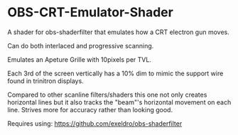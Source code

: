 # OBS-CRT-Emulator-Shader
A shader for obs-shaderfilter that emulates how a CRT electron gun moves.

Can do both interlaced and progressive scanning.

Emulates an Apeture Grille with 10pixels per TVL.

Each 3rd of the screen vertically has a 10% dim to mimic the support wire found in trinitron displays.

Compared to other scanline filters/shaders this one not only creates horizontal lines but it also tracks the "beam"'s horizontal movement on each line.
Strives more for accuracy rather than looking good.

Requires using: https://github.com/exeldro/obs-shaderfilter
